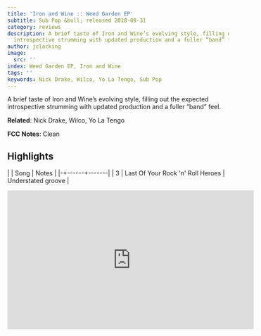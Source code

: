 ```yaml
---
title: 'Iron and Wine :: Weed Garden EP'
subtitle: Sub Pop &bull; released 2018-08-31
category: reviews
description: A brief taste of Iron and Wine’s evolving style, filling out the expected
  introspective strumming with updated production and a fuller “band” feel.
author: jclacking
image:
  src: ''
index: Weed Garden EP, Iron and Wine
tags: ''
keywords: Nick Drake, Wilco, Yo La Tengo, Sub Pop
---
```

A brief taste of Iron and Wine’s evolving style, filling out the expected introspective strumming with updated production and a fuller “band” feel.<!--more-->

**Related**: Nick Drake, Wilco, Yo La Tengo

**FCC Notes**: Clean

## Highlights

| | Song | Notes |
|-+------+-------|
| 3 | Last Of Your Rock 'n' Roll Heroes | Understated groove |

<div class="tlo-detail-video"><iframe width="560" height="315" src="https://www.youtube.com/embed/CDIpxXohkyI" frameborder="0" allow="autoplay; encrypted-media" allowfullscreen></iframe></div>

